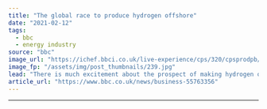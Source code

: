 ```yaml
---
title: "The global race to produce hydrogen offshore"
date: "2021-02-12"
tags: 
  - bbc
  - energy industry
source: "bbc"
image_url: "https://ichef.bbci.co.uk/live-experience/cps/320/cpsprodpb/9F58/production/_116629704_hydrogen.q13aoilplatform-credit-neptuneenergy.jpg"
image_fp: "/assets/img/post_thumbnails/239.jpg"
lead: "There is much excitement about the prospect of making hydrogen on offshore windfarms. Could it work?"
article_url: "https://www.bbc.co.uk/news/business-55763356"
---
```


---
